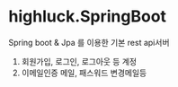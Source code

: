 # highluck.SpringBoot
Spring boot & Jpa 를 이용한 기본 rest api서버
1. 회원가입, 로그인, 로그아웃 등 계정 
2. 이메일인증 메일, 패스워드 변경메일등 
